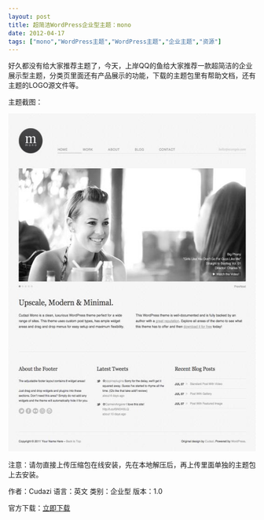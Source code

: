 ```yaml
---
layout: post
title: 超简洁WordPress企业型主题：mono		
date: 2012-04-17
tags: ["mono","WordPress主题","WordPress主题","企业主题","资源"]
---
```


好久都没有给大家推荐主题了，今天，上岸QQ的鱼给大家推荐一款超简洁的企业展示型主题，分类页里面还有产品展示的功能，下载的主题包里有帮助文档，还有主题的LOGO源文件等。

主题截图：

<a href="http://www.saqqdy.com/download/super-simple-wordpress-enterprise-theme-mono/attachment/cudazi-mono" rel="attachment wp-att-656"><img class="alignnone size-full wp-image-656" title="cudazi-mono" src="cudazi-mono.jpg" alt="" width="533" height="688" /></a>

注意：请勿直接上传压缩包在线安装，先在本地解压后，再上传里面单独的主题包上去安装。

作者：Cudazi
语言：英文
类别：企业型
版本：1.0

官方下载：<a title="超简洁WordPress企业型主题：mono官方下载" href="http://www.saqqdy.com/?r=http://cudazi.com/mono-wordpress-free/" target="_blank">立即下载</a>		